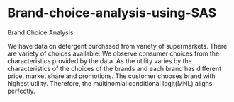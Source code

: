 # Brand-choice-analysis-using-SAS
 Brand Choice Analysis

We have data on detergent purchased from variety of supermarkets. There are variety of choices available. We observe consumer choices from the characteristics provided by the data. As the utility varies by the characteristics of the choices of the brands and each brand has different price, market share and promotions. The customer chooses brand with highest utility. Therefore, the multinomial conditional logit(MNL) aligns perfectly. 
